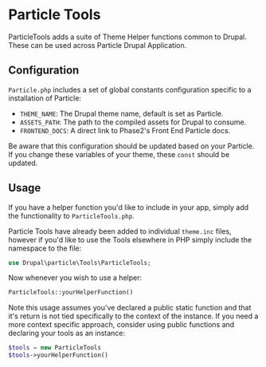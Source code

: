 # Particle Tools

ParticleTools adds a suite of Theme Helper functions common to Drupal. 
These can be used across Particle Drupal Application.

## Configuration

`Particle.php` includes a set of global constants configuration specific to 
a installation of Particle: 

* `THEME_NAME`: The Drupal theme name, default is set as Particle.
* `ASSETS_PATH`: The path to the compiled assets for Drupal to consume.
* `FRONTEND_DOCS`: A direct link to Phase2's Front End Particle docs. 

Be aware that this configuration should be updated based on your Particle. 
If you change these variables of your theme, these `const` should be updated.  


## Usage

If you have a helper function you'd like to include in your app, 
simply add the functionality to `ParticleTools.php`. 

Particle Tools have already been added to individual `theme.inc` files, however
if you'd like to use the Tools elsewhere in PHP simply include the namespace to
the file:

```php
use Drupal\particle\Tools\ParticleTools;
```

Now whenever you wish to use a helper:

```php
ParticleTools::yourHelperFunction()
```

Note this usage assumes you've declared a public static function and that it's
return is not tied specifically to the context of the instance. If you need a
more context specific approach, consider using public functions and declaring
your tools as an instance:

```php
$tools = new ParticleTools
$tools->yourHelperFunction()
```
